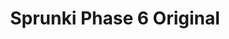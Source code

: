 ---
slug: sprunki-phase-6-original-2280
title: Sprunki Phase 6 Original
description: "Sprunki Phase 6 Original is an exciting online game. Play for free directly in your browser!"
icon: /images/popular_mods/Sprunki Phase 6 Original.png
url: https://wowtbc.net/sprunkin/phase6-original/index.html
previewImage: /images/popular_mods/Sprunki Phase 6 Original.png
type: popular mods

# SEO配置
seo:
  title: "Sprunki Phase 6 Original - Play Free Online Game | Fun Browser Games"
  description: "Sprunki Phase 6 Original - Play this fun online game for free in your browser. No download required!"
  ogImage: "/images/popular_mods/Sprunki Phase 6 Original.png"
  keywords: "sprunki-phase-6-original-2280, online game, browser game, free game, popular mods game, play online"

videoUrls:
  - https://www.youtube.com/embed/example1
  - https://www.youtube.com/embed/example2

whyPlay:
  title: "Why Play Sprunki Phase 6 Original?"
  items:
    - "Immersive Gameplay: Sprunki Phase 6 Original offers an engaging and immersive gaming experience that will keep you entertained for hours"
    - "Challenging Levels: Test your skills with increasingly difficult challenges and obstacles"
    - "Beautiful Graphics: Enjoy stunning visuals and smooth animations that bring the game world to life"
    - "Regular Updates: New content and features are added regularly to keep the game fresh and exciting"
    - "Free to Play: Experience all the fun without spending a penny"
    - "Community Features: Connect with other players, share strategies, and compete for high scores"
    - "Cross-Platform: Play on any device with a web browser, no downloads required"

features:
  title: "Key Features of Sprunki Phase 6 Original"
  image: "/images/popular_mods/Sprunki Phase 6 Original.png"
  items:
    - "Intuitive Controls: Easy to learn controls make Sprunki Phase 6 Original accessible for players of all skill levels"
    - "Multiple Game Modes: Enjoy various gameplay options that provide different challenges and experiences"
    - "Character Customization: Personalize your gaming experience with unique characters and items"
    - "Achievement System: Complete special tasks to earn rewards and recognition"
    - "Leaderboards: Compete with players worldwide and see who can achieve the highest scores"

characteristics:
  title: "Game Characteristics"
  image: "/images/popular_mods/Sprunki Phase 6 Original.png"
  items:
    - "Genre: Popular mods game with elements of strategy and skill"
    - "Difficulty: Suitable for both casual gamers and those seeking a challenge"
    - "Play Time: Quick sessions or extended gameplay, depending on your preference"
    - "Art Style: Vibrant and engaging visuals that enhance the gaming experience"
    - "Sound Design: Immersive audio that complements the gameplay perfectly"

info: "Sprunki Phase 6 Original is an exciting online game that offers players a unique and engaging gaming experience. With its intuitive controls, stunning visuals, and challenging gameplay, Sprunki Phase 6 Original provides hours of entertainment for players of all ages and skill levels. Whether you're looking for a quick gaming session during a break or an extended play session, Sprunki Phase 6 Original delivers an immersive experience that will keep you coming back for more. The game features multiple levels of increasing difficulty, ensuring that players are constantly challenged as they progress. With regular updates adding new content and features, Sprunki Phase 6 Original remains fresh and exciting, providing endless entertainment options for its growing community of players."

howToPlayIntro: "Welcome to Sprunki Phase 6 Original! This guide will walk you through the basics and help you master the game. Whether you're a beginner or looking to improve your skills, these tips and instructions will enhance your gaming experience."

howToPlaySteps:
  - title: "Getting Started"
    description: "Begin your Sprunki Phase 6 Original adventure by familiarizing yourself with the controls. Use your keyboard or mouse to navigate through the game interface. The tutorial will guide you through the basic mechanics and help you understand the objectives."
  - title: "Understanding the Objectives"
    description: "In Sprunki Phase 6 Original, your main goal is to progress through levels by completing specific objectives. Each level presents unique challenges that require different strategies and approaches."
  - title: "Mastering the Controls"
    description: "Practice using the controls to improve your precision and reaction time. Sprunki Phase 6 Original requires quick reflexes and strategic thinking to overcome obstacles and defeat opponents."
  - title: "Utilizing Power-ups"
    description: "Collect power-ups throughout the game to enhance your abilities and overcome difficult challenges. Each power-up offers unique advantages that can be crucial for success."
  - title: "Developing Strategies"
    description: "As you progress in Sprunki Phase 6 Original, develop effective strategies for different scenarios. Analyze patterns, anticipate challenges, and adapt your approach to maximize your performance."

faq:
  title: "Frequently Asked Questions about Sprunki Phase 6 Original"
  items:
    - question: "Is Sprunki Phase 6 Original free to play?"
      answer: "Yes, Sprunki Phase 6 Original is completely free to play directly in your web browser. No downloads or purchases are required to enjoy the full game experience."
    - question: "Can I play Sprunki Phase 6 Original on mobile devices?"
      answer: "Yes, Sprunki Phase 6 Original is optimized for both desktop and mobile play. You can enjoy the game on any device with a web browser and internet connection."
    - question: "Are there any in-game purchases?"
      answer: "While Sprunki Phase 6 Original is free to play, there may be optional in-game purchases available for cosmetic items or additional features that don't affect core gameplay."
    - question: "How often is Sprunki Phase 6 Original updated?"
      answer: "The developers regularly update Sprunki Phase 6 Original with new content, features, and improvements based on player feedback and game performance."
    - question: "Can I play Sprunki Phase 6 Original offline?"
      answer: "Currently, Sprunki Phase 6 Original requires an internet connection to play as it's a browser-based online game."
    - question: "Is Sprunki Phase 6 Original suitable for children?"
      answer: "Yes, Sprunki Phase 6 Original is designed to be family-friendly and suitable for players of all ages."
    - question: "How do I report bugs or issues?"
      answer: "If you encounter any problems while playing Sprunki Phase 6 Original, you can report them through the game's support page or contact the developers directly through their website."
    - question: "Still Have Questions?"
      answer: "If you have additional questions about Sprunki Phase 6 Original that aren't covered in this FAQ, please visit our support center or contact our customer service team for assistance."
---